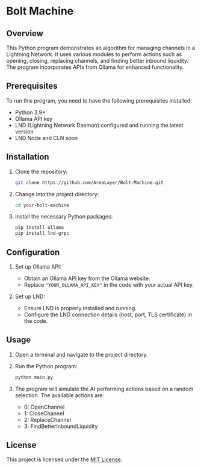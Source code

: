 
# Bolt Machine

## Overview
This Python program demonstrates an algorithm for managing channels in a Lightning Network. It uses various modules to perform actions such as opening, closing, replacing channels, and finding better inbound liquidity. The program incorporates APIs from Ollama  for enhanced functionality.

## Prerequisites

To run this program, you need to have the following prerequisites installed:
- Python 3.9+
- Ollama API key
- LND (Lightning Network Daemon) configured and running the latest version
- LND Node and CLN soon

## Installation
1. Clone the repository:
   ```bash
   git clone https://github.com/AreaLayer/Bolt-Machine.git
   ```

2. Change into the project directory:
   ```bash
   cd your-bolt-machine
   ```

3. Install the necessary Python packages:
   ```bash
   pip install ollama 
   pip install lnd-grpc
   ```

## Configuration
1. Set up Ollama API:
   - Obtain an Ollama API key from the Ollama website.
   - Replace `"YOUR_OLLAMA_API_KEY"` in the code with your actual API key.

2. Set up LND:
   - Ensure LND is properly installed and running.
   - Configure the LND connection details (host, port, TLS certificate) in the code.

## Usage
1. Open a terminal and navigate to the project directory.

2. Run the Python program:
   ```bash
   python main.py
   ```

3. The program will simulate the AI performing actions based on a random selection. The available actions are:
   - 0: OpenChannel
   - 1: CloseChannel
   - 2: ReplaceChannel
   - 3: FindBetterInboundLiquidity

## License
This project is licensed under the [MIT License](LICENSE).
